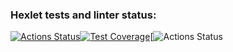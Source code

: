 ### Hexlet tests and linter status:
[![Actions Status](https://github.com/acfohegi/backend-project-46/workflows/hexlet-check/badge.svg)](https://github.com/acfohegi/backend-project-46/actions)[![Test Coverage](https://api.codeclimate.com/v1/badges/1ca8147531abb5c3c232/test_coverage)](https://codeclimate.com/github/acfohegi/backend-project-46/test_coverage)[![Actions Status](https://github.com/acfohegi/backend-project-46/workflows/test/badge.svg)
